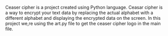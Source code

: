 Ceaser cipher is a project created using Python language.
Ceasar cipher is a way to encrypt your text data by replacing the actual alphabet with a different alphabet and displaying the encrypted data on the screen.
In this project we,re using the art.py file to get the ceaser cipher logo in the main file.
